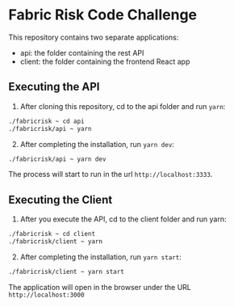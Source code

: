 # Fabric Risk Code Challenge

This repository contains two separate applications:

- api: the folder containing the rest API
- client: the folder containing the frontend React app

## Executing the API

1. After cloning this repository, cd to the api folder and run `yarn`:

```sh
./fabricrisk ~ cd api
./fabricrisk/api ~ yarn
```

2. After completing the installation, run `yarn dev`:

```sh
./fabricrisk/api ~ yarn dev
```

The process will start to run in the url `http://localhost:3333`.

## Executing the Client

1. After you execute the API, cd to the client folder and run yarn:

```sh
./fabricrisk ~ cd client
./fabricrisk/client ~ yarn
```

2. After completing the installation, run `yarn start`:

```sh
./fabricrisk/client ~ yarn start
```

The application will open in the browser under the URL `http://localhost:3000`
